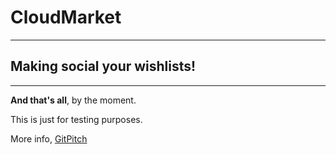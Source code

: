 CloudMarket
===========

---

## Making social your wishlists!

---

**And that's all**, by the moment.

This is just for testing purposes.

More info, [GitPitch](https://github.com/gitpitch/gitpitch)

